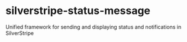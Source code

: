 silverstripe-status-message
===========================

Unified framework for sending and displaying status and notifications in SilverStripe
